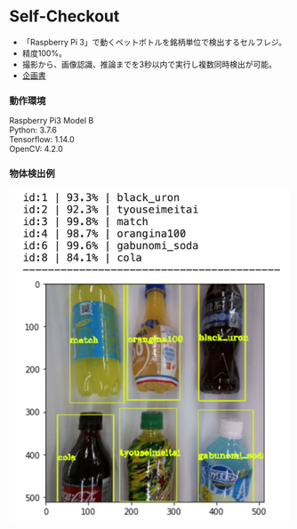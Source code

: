 # Self-Checkout
- 「Raspberry Pi 3」で動くペットボトルを銘柄単位で検出するセルフレジ。
- 精度100%。
- 撮影から、画像認識、推論までを3秒以内で実行し複数同時検出が可能。  
- [企画書](https://github.com/tkyiw/SelfCheckout/blob/master/%E3%82%BB%E3%83%AB%E3%83%95%E3%83%AC%E3%82%B8%E3%81%AE%E3%83%97%E3%83%AD%E3%83%88%E3%82%BF%E3%82%A4%E3%83%97%E3%81%AE%E3%81%94%E6%8F%90%E6%A1%88.pdf)

### 動作環境
Raspberry Pi3 Model B  
Python: 3.7.6  
Tensorflow: 1.14.0  
OpenCV: 4.2.0  
### 物体検出例
![画像](sample_image/sample1.png)
